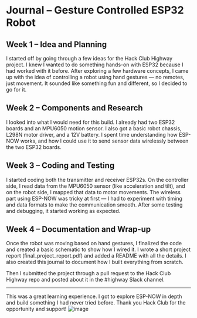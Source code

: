 # Journal – Gesture Controlled ESP32 Robot

## Week 1 – Idea and Planning

I started off by going through a few ideas for the Hack Club Highway project. I knew I wanted to do something hands-on with ESP32 because I had worked with it before. After exploring a few hardware concepts, I came up with the idea of controlling a robot using hand gestures — no remotes, just movement. It sounded like something fun and different, so I decided to go for it.

## Week 2 – Components and Research

I looked into what I would need for this build. I already had two ESP32 boards and an MPU6050 motion sensor. I also got a basic robot chassis, L298N motor driver, and a 12V battery. I spent time understanding how ESP-NOW works, and how I could use it to send sensor data wirelessly between the two ESP32 boards.

## Week 3 – Coding and Testing

I started coding both the transmitter and receiver ESP32s. On the controller side, I read data from the MPU6050 sensor (like acceleration and tilt), and on the robot side, I mapped that data to motor movements. The wireless part using ESP-NOW was tricky at first — I had to experiment with timing and data formats to make the communication smooth. After some testing and debugging, it started working as expected.

## Week 4 – Documentation and Wrap-up

Once the robot was moving based on hand gestures, I finalized the code and created a basic schematic to show how I wired it. I wrote a short project report (final_project_report.pdf) and added a README with all the details. I also created this journal to document how I built everything from scratch.

Then I submitted the project through a pull request to the Hack Club Highway repo and posted about it in the #highway Slack channel.

---

This was a great learning experience. I got to explore ESP-NOW in depth and build something I had never tried before. Thank you Hack Club for the opportunity and support!
![image](https://github.com/user-attachments/assets/f8a7f5a9-d8ca-426d-9beb-519d3f1ff459)

